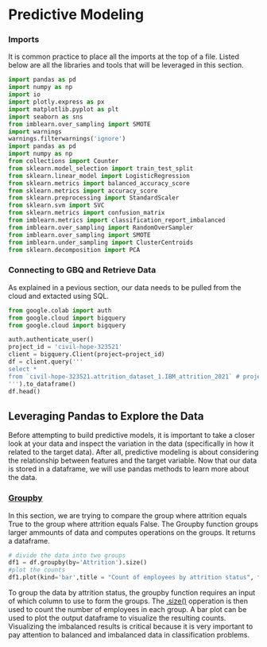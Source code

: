 # Predictive Modeling

### Imports 
It is common practice to place all the imports at the top of a file. Listed below are all the libraries and tools that will be leveraged in this section. 

``` python
import pandas as pd
import numpy as np
import io
import plotly.express as px
import matplotlib.pyplot as plt
import seaborn as sns
from imblearn.over_sampling import SMOTE
import warnings
warnings.filterwarnings('ignore')
import pandas as pd
import numpy as np
from collections import Counter
from sklearn.model_selection import train_test_split
from sklearn.linear_model import LogisticRegression
from sklearn.metrics import balanced_accuracy_score
from sklearn.metrics import accuracy_score
from sklearn.preprocessing import StandardScaler
from sklearn.svm import SVC
from sklearn.metrics import confusion_matrix
from imblearn.metrics import classification_report_imbalanced
from imblearn.over_sampling import RandomOverSampler
from imblearn.over_sampling import SMOTE
from imblearn.under_sampling import ClusterCentroids
from sklearn.decomposition import PCA

```

### Connecting to GBQ and Retrieve Data
As explained in a pevious section, our data needs to be pulled from the cloud and extacted using SQL. 
``` python
from google.colab import auth
from google.cloud import bigquery
from google.cloud import bigquery

auth.authenticate_user()
project_id = 'civil-hope-323521'
client = bigquery.Client(project=project_id)
df = client.query('''
select * 
from `civil-hope-323521.attrition_dataset_1.IBM_attrition_2021` # project_id.database.table
''').to_dataframe()
df.head() 
```

## Leveraging Pandas to Explore the Data 

Before attempting to build predictive models, it is important to take a closer look at your data and inspect the variation in the data (specifically in how it related to the target data). After all, predictive modeling is about considering the relationship between features and the target variable. Now that our data is stored in a dataframe, we will use pandas methods to learn more about the data.

### [Groupby](https://pandas.pydata.org/docs/reference/api/pandas.DataFrame.groupby.html)

In this section, we are trying to compare the group where attrition equals True to the group where attrition equals False. The Groupby function groups larger ammounts of data and computes operations on the groups. It returns a dataframe. 

``` python
# divide the data into two groups
df1 = df.groupby(by='Attrition').size()
#plot the counts
df1.plot(kind='bar',title = "Count of employees by attrition status", figsize=(10,10))
```

To group the data by attrition status, the groupby function requires an input of which column to use to form the groups. The [.size()](https://pandas.pydata.org/docs/reference/api/pandas.core.groupby.GroupBy.size.html) opperation is then used to count the number of employees in each group. A bar plot can be used to plot the output dataframe to visualize the resulting counts. Visualizing the imbalanced results is critical because it is very important to pay attention to balanced and imbalanced data in classification problems. 
